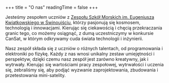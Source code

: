 +++
title = "O nas"
readingTime = false 
+++

Jesteśmy zespołem uczniów z [Zespołu Szkół Morskich im. Eugeniusza Kwiatkowskiego w Świnoujściu](https://www.zsm.edu.pl/), którzy pasjonują się kosmosem, technologią i innowacjami. Kierując się ciekawością i chęcią przekraczania granic tego, co możemy osiągnąć, z dumą uczestniczymy w konkursie CanSat, w którym odkrywamy cuda świata technologii i inżynierii.

Nasz zespół składa się z uczniów o różnych talentach, od programowania i elektroniki po fizykę. Każdy z nas wnosi unikalny zestaw umiejętności i perspektyw, dzięki czemu nasz zespół jest zarówno kreatywny, jak i wytrwały. Kierując się wartościami pracy zespołowej, wytrwałości i uczenia się, zebraliśmy się, aby podjąć wyzwanie zaprojektowania, zbudowania i przetestowania mini-satelity.


